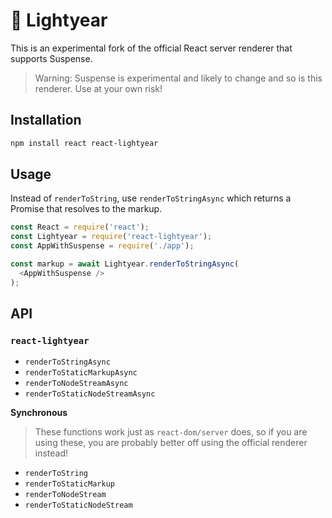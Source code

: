 # :dizzy: Lightyear

This is an experimental fork of the official React server renderer that supports Suspense.

> Warning: Suspense is experimental and likely to change and so is this renderer. Use at your own risk!

## Installation

```sh
npm install react react-lightyear
```

## Usage

Instead of `renderToString`, use `renderToStringAsync` which returns a Promise that resolves to the markup.

```js
const React = require('react');
const Lightyear = require('react-lightyear');
const AppWithSuspense = require('./app');

const markup = await Lightyear.renderToStringAsync(
  <AppWithSuspense />
);
```

## API

### `react-lightyear`

- `renderToStringAsync`
- `renderToStaticMarkupAsync`
- `renderToNodeStreamAsync`
- `renderToStaticNodeStreamAsync`

**Synchronous**

> These functions work just as `react-dom/server` does, so if you are using these, you are probably better off using the official renderer instead!

- `renderToString`
- `renderToStaticMarkup`
- `renderToNodeStream`
- `renderToStaticNodeStream`
